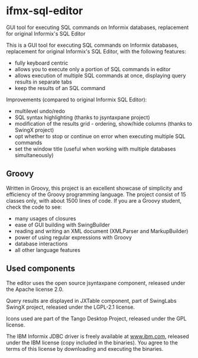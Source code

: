 # ifmx-sql-editor
GUI tool for executing SQL commands on Informix databases, replacement for original Informix's SQL Editor

This is a GUI tool for executing SQL commands on Informix databases, replacement for original Informix's SQL Editor, with the following features:

* fully keyboard centric
* allows you to execute only a portion of SQL commands in editor
* allows execution of multiple SQL commands at once, displaying query results in separate tabs
* keep the results of an SQL command 

Improvements (compared to original Informix SQL Editor):

* multilevel undo/redo
* SQL syntax highlighting (thanks to jsyntaxpane project)
* modification of the results grid - ordering, show/hide columns (thanks to SwingX project)
* opt whether to stop or continue on error when executing multiple SQL commands
* set the window title (useful when working with multiple databases simultaneously) 

## Groovy

Written in Groovy, this project is an excellent showcase of simplicity and efficiency of the Groovy programming language. The project consist of 15 classes only, with about 1500 lines of code. If you are a Groovy student, check the code to see:

* many usages of closures
* ease of GUI building with SwingBuilder
* reading and writing an XML document (XMLParser and MarkupBuilder)
* power of using regular expressions with Groovy
* database interactions
* all other language features 

## Used components

The editor uses the open source jsyntaxpane component, released under the Apache license 2.0.

Query results are displayed in JXTable component, part of SwingLabs SwingX project, released under the LGPL-2.1 license.

Icons used are part of the Tango Desktop Project, released under the GPL license.

The IBM Informix JDBC driver is freely available at www.ibm.com, released under the IBM license (copy included in the binaries). You agree to the terms of this license by downloading and executing the binaries. 
